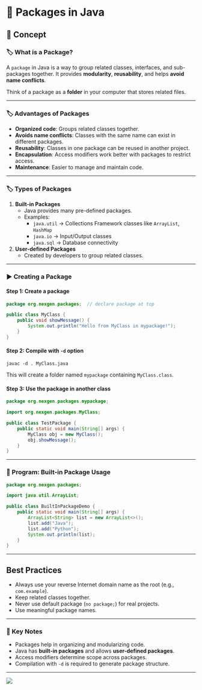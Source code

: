 # 🚀 Packages in Java

## 📘 Concept

### 🏷️ What is a Package?

A `package` in Java is a way to group related classes, interfaces, and sub-packages together. It provides **modularity**, **reusability**, and helps **avoid name conflicts**.

Think of a package as a **folder** in your computer that stores related files.

---

### 🏷️ Advantages of Packages

* **Organized code**: Groups related classes together.
* **Avoids name conflicts**: Classes with the same name can exist in different packages.
* **Reusability**: Classes in one package can be reused in another project.
* **Encapsulation**: Access modifiers work better with packages to restrict access.
* **Maintenance**: Easier to manage and maintain code.

---

### 🏷️ Types of Packages

1. **Built-in Packages**
    * Java provides many pre-defined packages.
    * Examples:
        * `java.util` → Collections Framework classes like `ArrayList`, `HashMap`
        * `java.io` → Input/Output classes
        * `java.sql` → Database connectivity
2. **User-defined Packages**
    * Created by developers to group related classes.

---

### ▶️ Creating a Package

#### Step 1: Create a package

```java
package org.nexgen.packages;  // declare package at top

public class MyClass {
    public void showMessage() {
        System.out.println("Hello from MyClass in mypackage!");
    }
}
```

#### Step 2: Compile with `-d` option

```
javac -d . MyClass.java
```

This will create a folder named `mypackage` containing `MyClass.class`.

#### Step 3: Use the package in another class

```java
package org.nexgen.packages.mypackage;

import org.nexgen.packages.MyClass;

public class TestPackage {
    public static void main(String[] args) {
        MyClass obj = new MyClass();
        obj.showMessage();
    }
}
```

---

### 📝 Program: Built-in Package Usage

```java
package org.nexgen.packages;

import java.util.ArrayList;

public class BuiltInPackageDemo {
    public static void main(String[] args) {
        ArrayList<String> list = new ArrayList<>();
        list.add("Java");
        list.add("Python");
        System.out.println(list);
    }
}
```

---

## Best Practices

- Always use your reverse Internet domain name as the root (e.g., `com.example`).
- Keep related classes together.
- Never use default package (`no package;`) for real projects.
- Use meaningful package names.

---

### 📌 Key Notes

* Packages help in organizing and modularizing code.
* Java has **built-in packages** and allows **user-defined packages**.
* Access modifiers determine scope across packages.
* Compilation with `-d` is required to generate package structure.

---

[![](https://img.shields.io/badge/Go_Back-🔙-d6cadd?style=for-the-badge&labelColor=d6cadd)](../../../../../../TABLE_CONTENT_README.md)

